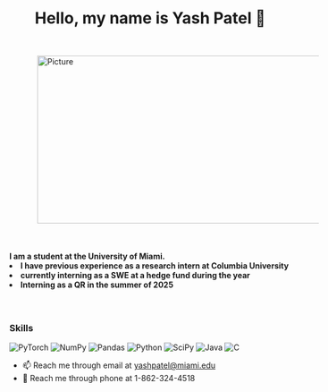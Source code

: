 <div align="center"> <h1 style="text-align: center;"> Hello, my name is Yash Patel 👋  </h1>  </div>



<img src="https://github-readme-stats.vercel.app/api?username=yyashhp&show_icons=true&include_all_commits=true" 
        alt="Picture" 
        width="1000" 
        height="300" 
        style="display: block; margin: 50 " />
 

<h4> I am a student at the University of Miami. 
        <li>I have previous experience as a research intern at Columbia University </li> <li>currently interning as a SWE at a hedge fund during the year</li> <li>Interning as a QR in the summer of 2025 </li>
</h4>
<br/>



<h3><p align="left">
Skills 
</p> </h3>
<p align="center">

![PyTorch](https://img.shields.io/badge/PyTorch-%23EE4C2C.svg?style=for-the-badge&logo=PyTorch&logoColor=white) ![NumPy](https://img.shields.io/badge/numpy-%23013243.svg?style=for-the-badge&logo=numpy&logoColor=white) ![Pandas](https://img.shields.io/badge/pandas-%23150458.svg?style=for-the-badge&logo=pandas&logoColor=white) ![Python](https://img.shields.io/badge/python-3670A0?style=for-the-badge&logo=python&logoColor=ffdd54) ![SciPy](https://img.shields.io/badge/SciPy-%230C55A5.svg?style=for-the-badge&logo=scipy&logoColor=%white) ![Java](https://img.shields.io/badge/java-%23ED8B00.svg?style=for-the-badge&logo=openjdk&logoColor=white) ![C](https://img.shields.io/badge/c-%2300599C.svg?style=for-the-badge&logo=c&logoColor=white)

* 📫 Reach me through email at yashpatel@miami.edu
* 📱 Reach me through phone at 1-862-324-4518









<!---
yyashhp/yyashhp is a ✨ special ✨ repository because its `README.md` (this file) appears on your GitHub profile.
You can click the Preview link to take a look at your changes.
--->
